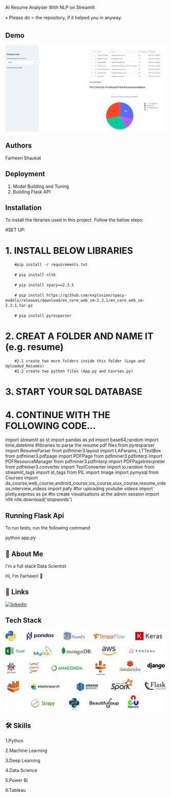 
AI Resume Analyser With NLP on Streamlit

• Please do ⭐ the repository, if it helped you in anyway.


## Demo




![Logo](https://github.com/Farheen-Arsalan/AI_Resume_Analyzer/blob/main/AI-Resume-Analyzer.png?raw=true)
## Authors

Farheen Shaukat


## Deployment

1. Model Building and Tuning
2. Building Flask API
## Installation

To install the libraries used in this project. Follow the below steps:



#SET UP:

# 1. INSTALL BELOW LIBRARIES

        #pip install -r requirements.txt

        # pip install nltk

        # pip install spacy==2.3.5

        # pip install https://github.com/explosion/spacy-models/releases/download/en_core_web_sm-2.3.1/en_core_web_sm-2.3.1.tar.gz

        # pip install pyresparser

# 2. CREAT A FOLDER AND NAME IT (e.g. resume)

        #2.1 create two more folders inside this folder (Logo and Uploaded_Resumes)
        #2.2 create two python files (App.py and Courses.py)

# 3. START YOUR SQL DATABASE


# 4. CONTINUE WITH THE FOLLOWING CODE...

import streamlit as st
import pandas as pd
import base64,random
import time,datetime
#libraries to parse the resume pdf files
from pyresparser import ResumeParser
from pdfminer3.layout import LAParams, LTTextBox
from pdfminer3.pdfpage import PDFPage
from pdfminer3.pdfinterp import PDFResourceManager
from pdfminer3.pdfinterp import PDFPageInterpreter
from pdfminer3.converter import TextConverter
import io,random
from streamlit_tags import st_tags
from PIL import Image
import pymysql
from Courses import ds_course,web_course,android_course,ios_course,uiux_course,resume_videos,interview_videos
import pafy #for uploading youtube videos
import plotly.express as px #to create visualisations at the admin session
import nltk
nltk.download('stopwords')

## Running Flask Api
To run tests, run the following command

  python app.py




## 🚀 About Me
I'm a full stack Data Scientist

Hi, I'm Farheen! 👋
## 🔗 Links

[![linkedin](https://img.shields.io/badge/linkedin-0A66C2?style=for-the-badge&logo=linkedin&logoColor=white)](https://www.linkedin.com/in/farheen-shaukat-83a7b9b6/)



## Tech Stack



![Logo](https://github.com/Farheen-Arsalan/AI_Resume_Analyzer/blob/main/Tech-Stack.png?raw=true)


## 🛠 Skills
1.Python

2.Machine Learning

3.Deep Learning

4.Data Science

5.Power Bi

6.Tableau


